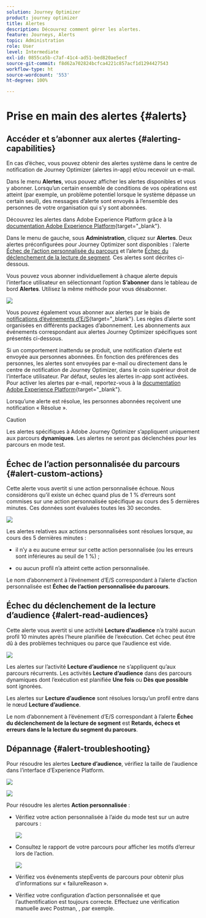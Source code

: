 ```yaml
---
solution: Journey Optimizer
product: journey optimizer
title: Alertes
description: Découvrez comment gérer les alertes.
feature: Journeys, Alerts
topic: Administration
role: User
level: Intermediate
exl-id: 0855ca5b-c7af-41c4-ad51-bed820ae5ecf
source-git-commit: f8d62a702824bcfca4221c857acf1d1294427543
workflow-type: ht
source-wordcount: '553'
ht-degree: 100%

---
```


# Prise en main des alertes {#alerts}

## Accéder et s’abonner aux alertes {#alerting-capabilities}

En cas d’échec, vous pouvez obtenir des alertes système dans le centre de notification de Journey Optimizer (alertes in-app) et/ou recevoir un e-mail.

Dans le menu **Alertes**, vous pouvez afficher les alertes disponibles et vous y abonner. Lorsqu’un certain ensemble de conditions de vos opérations est atteint (par exemple, un problème potentiel lorsque le système dépasse un certain seuil), des messages d’alerte sont envoyés à l’ensemble des personnes de votre organisation qui s’y sont abonnées.

<!--These messages can repeat over a pre-defined time interval until the alert has been resolved.-->

Découvrez les alertes dans Adobe Experience Platform grâce à la [documentation Adobe Experience Platform](https://experienceleague.adobe.com/docs/experience-platform/observability/alerts/overview.html?lang=fr){target="_blank"}.

Dans le menu de gauche, sous **Administration**, cliquez sur **Alertes**. Deux alertes préconfigurées pour Journey Optimizer sont disponibles : l’alerte [Échec de l’action personnalisée du parcours](#alert-custom-actions) et l’alerte [Échec du déclenchement de la lecture de segment](#alert-read-audiences). Ces alertes sont décrites ci-dessous.

Vous pouvez vous abonner individuellement à chaque alerte depuis l’interface utilisateur en sélectionnant l’option **S’abonner** dans le tableau de bord **Alertes**. Utilisez la même méthode pour vous désabonner.

![](assets/alert-subscribe.png)

Vous pouvez également vous abonner aux alertes par le biais de [notifications d’événements d’E/S](https://experienceleague.adobe.com/docs/experience-platform/observability/alerts/subscribe.html?lang=fr){target="_blank"}. Les règles d’alerte sont organisées en différents packages d’abonnement. Les abonnements aux événements correspondant aux alertes Journey Optimizer spécifiques sont présentés ci-dessous.

Si un comportement inattendu se produit, une notification d’alerte est envoyée aux personnes abonnées. En fonction des préférences des personnes, les alertes sont envoyées par e-mail ou directement dans le centre de notification de Journey Optimizer, dans le coin supérieur droit de l’interface utilisateur. Par défaut, seules les alertes in-app sont activées. Pour activer les alertes par e-mail, reportez-vous à la [documentation Adobe Experience Platform](https://experienceleague.adobe.com/docs/experience-platform/observability/alerts/ui.html?lang=fr#enable-email-alerts){target="_blank"}.

Lorsqu’une alerte est résolue, les personnes abonnées reçoivent une notification « Résolue ».

>[!CAUTION]
>
>Les alertes spécifiques à Adobe Journey Optimizer s’appliquent uniquement aux parcours **dynamiques**. Les alertes ne seront pas déclenchées pour les parcours en mode test.

## Échec de l’action personnalisée du parcours {#alert-custom-actions}

Cette alerte vous avertit si une action personnalisée échoue. Nous considérons qu’il existe un échec quand plus de 1 % d’erreurs sont commises sur une action personnalisée spécifique au cours des 5 dernières minutes. Ces données sont évaluées toutes les 30 secondes.

![](assets/alerts-custom-action.png)

Les alertes relatives aux actions personnalisées sont résolues lorsque, au cours des 5 dernières minutes :

* il n’y a eu aucune erreur sur cette action personnalisée (ou les erreurs sont inférieures au seuil de 1 %) ;

* ou aucun profil n’a atteint cette action personnalisée.

Le nom d’abonnement à l’événement d’E/S correspondant à l’alerte d’action personnalisée est **Échec de l’action personnalisée du parcours**.

## Échec du déclenchement de la lecture d’audience {#alert-read-audiences}

Cette alerte vous avertit si une activité **Lecture d’audience** n’a traité aucun profil 10 minutes après l’heure planifiée de l’exécution. Cet échec peut être dû à des problèmes techniques ou parce que l’audience est vide.

![](assets/alerts1.png)

Les alertes sur l’activité **Lecture d’audience** ne s’appliquent qu’aux parcours récurrents. Les activités **Lecture d’audience** dans des parcours dynamiques dont l’exécution est planifiée **Une fois** ou **Dès que possible** sont ignorées.

Les alertes sur **Lecture d’audience** sont résolues lorsqu’un profil entre dans le nœud **Lecture d’audience**.

Le nom d’abonnement à l’événement d’E/S correspondant à l’alerte **Échec du déclenchement de la lecture de segment** est **Retards, échecs et erreurs dans le la lecture du segment du parcours**.

## Dépannage {#alert-troubleshooting}

Pour résoudre les alertes **Lecture d’audience**, vérifiez la taille de l’audience dans l’interface d’Experience Platform.

![](assets/alert-troubleshooting-0.png)

![](assets/alert-troubleshooting-1.png)

Pour résoudre les alertes **Action personnalisée** :

* Vérifiez votre action personnalisée à l’aide du mode test sur un autre parcours :

  ![](assets/alert-troubleshooting-2.png)

* Consultez le rapport de votre parcours pour afficher les motifs d’erreur lors de l’action.

  ![](assets/alert-troubleshooting-3.png)

* Vérifiez vos événements stepEvents de parcours pour obtenir plus d’informations sur « failureReason ».
* Vérifiez votre configuration d’action personnalisée et que l’authentification est toujours correcte. Effectuez une vérification manuelle avec Postman,
, par exemple.
